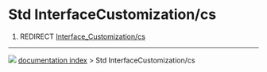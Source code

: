 # Std InterfaceCustomization/cs
1.  REDIRECT [Interface\_Customization/cs](Interface_Customization/cs.md)



---
![](images/Right_arrow.png) [documentation index](../README.md) > Std InterfaceCustomization/cs
